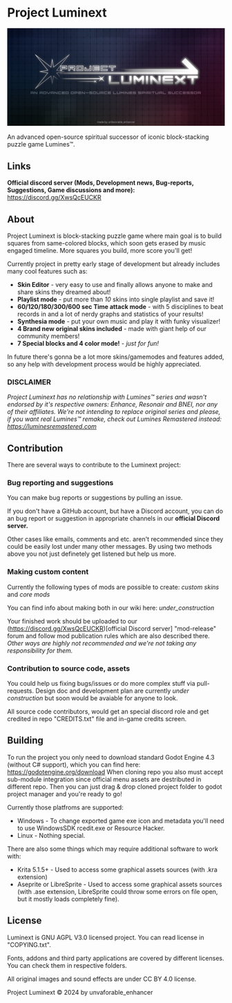 # Project Luminext

<p align="center">
  <img width="1600" alt="wha" src="assets/main_art.png">
</p>

An advanced open-source spiritual successor of iconic block-stacking puzzle game Lumines:tm:.

## Links
**Official discord server (Mods, Development news, Bug-reports, Suggestions, Game discussions and more):**
https://discord.gg/XwsQcEUCKR 

## About
Project Luminext is block-stacking puzzle game where main goal is to build squares from same-colored blocks, which soon gets erased by music engaged timeline. More squares you build, more score you'll get!

Currently project in pretty early stage of development but already includes many cool features such as:

- **Skin Editor** - very easy to use and finally allows anyone to make and share skins they dreamed about!
- **Playlist mode** - put more than *10* skins into single playlist and save it!
- **60/120/180/300/600 sec Time attack mode** - with 5 disciplines to beat records in and a lot of nerdy graphs and statistics of your results! 
- **Synthesia mode** - put your own music and play it with funky visualizer!
- **4 Brand new original skins included** - made with giant help of our community members!
- **7 Special blocks and 4 color mode!** - *just for fun!*

In future there's gonna be a lot more skins/gamemodes and features added, so any help with development process would be highly appreciated.

### DISCLAIMER
*Project Luminext has no relationship with Lumines™ series and wasn't endorsed by it's respective owners: Enhance, Resonair and BNEI, nor any of their affiliates.
We're not intending to replace original series and please, if you want real Lumines™ remake, check out Lumines Remastered instead: https://luminesremastered.com*

## Contribution
There are several ways to contribute to the Luminext project:

### Bug reporting and suggestions
You can make bug reports or suggestions by pulling an issue.

If you don't have a GitHub account, but have a Discord account, you can do an bug report or suggestion in appropriate channels in our **official Discord server.**

Other cases like emails, comments and etc. aren't recommended since they could be easily lost under many other messages. 
By using two methods above you not just definetely get listened but help us more.

### Making custom content
Currently the following types of mods are possible to create: *custom skins* and *core mods*

You can find info about making both in our wiki here: *under_construction*

Your finished work should be uploaded to our (https://discord.gg/XwsQcEUCKR)[official Discord server] "mod-release" forum and follow mod publication rules which are also described there.
*Other ways are highly not recommended and we're not taking any responsibility for them.*

### Contribution to source code, assets
You could help us fixing bugs/issues or do more complex stuff via pull-requests.
Design doc and development plan are currently *under construction* but soon would be avaiable for anyone to look.

All source code contributors, would get an special discord role and get credited in repo "CREDITS.txt" file and in-game credits screen.

## Building
To run the project you only need to download standard Godot Engine 4.3 (without C# support), which you can find here: https://godotengine.org/download
When cloning repo you also must accept sub-module integration since official menu assets are destributed in different repo.
Then you can just drag & drop cloned project folder to godot project manager and you're ready to go!

Currently those platfroms are supported:
- Windows - To change exported game exe icon and metadata you'll need to use WindowsSDK rcedit.exe or Resource Hacker.
- Linux - Nothing special.

There are also some things which may require additional software to work with:
- Krita 5.1.5+ - Used to access some graphical assets sources (with .kra extension)
- Aseprite or LibreSprite - Used to access some graphical assets sources (with .ase extension, LibreSprite could throw some errors on file open, but it mostly loads completely fine).

## License
Luminext is GNU AGPL V3.0 licensed project. You can read license in "COPYING.txt".

Fonts, addons and third party applications are covered by different licenses. You can check them in respective folders.

All original images and sound effects are under CC BY 4.0 license.

Project Luminext © 2024 by unvaforable_enhancer
